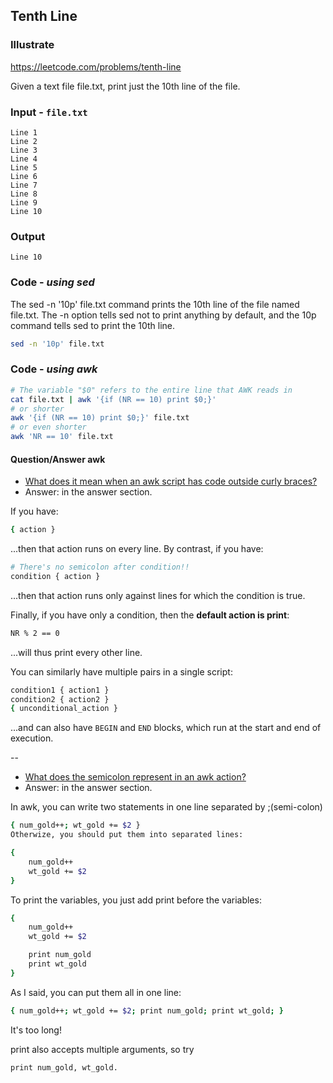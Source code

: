 ## Tenth Line
### Illustrate
<https://leetcode.com/problems/tenth-line>

Given a text file file.txt, print just the 10th line of the file.

### Input - `file.txt`

```
Line 1
Line 2
Line 3
Line 4
Line 5
Line 6
Line 7
Line 8
Line 9
Line 10
```

### Output
```
Line 10
```

### Code - _using sed_
The sed -n '10p' file.txt command prints the 10th line of the file named file.txt. The -n option tells sed not to print anything by default, and the 10p command tells sed to print the 10th line.

```bash
sed -n '10p' file.txt
```

### Code - _using awk_
```bash
# The variable "$0" refers to the entire line that AWK reads in
cat file.txt | awk '{if (NR == 10) print $0;}'
# or shorter
awk '{if (NR == 10) print $0;}' file.txt
# or even shorter
awk 'NR == 10' file.txt
```

#### Question/Answer awk
- [What does it mean when an awk script has code outside curly braces?](https://stackoverflow.com/questions/38596130/what-does-it-mean-when-an-awk-script-has-code-outside-curly-braces)
- Answer: in the answer section.

If you have:

```bash
{ action }
```

...then that action runs on every line. By contrast, if you have:

```bash
# There's no semicolon after condition!!
condition { action }
```

...then that action runs only against lines for which the condition is true.

Finally, if you have only a condition, then the **default action is print**:

```bash
NR % 2 == 0
```
...will thus print every other line.

You can similarly have multiple pairs in a single script:

```bash
condition1 { action1 }
condition2 { action2 }
{ unconditional_action }
```

...and can also have `BEGIN` and `END` blocks, which run at the start and end of execution.

--
- [What does the semicolon represent in an awk action?](https://stackoverflow.com/questions/11078585/what-does-the-semicolon-represent-in-an-awk-action)
- Answer: in the answer section.

In awk, you can write two statements in one line separated by ;(semi-colon)

```bash
{ num_gold++; wt_gold += $2 }
Otherwize, you should put them into separated lines:

{
    num_gold++
    wt_gold += $2
}
```

To print the variables, you just add print before the variables:

```bash
{
    num_gold++
    wt_gold += $2

    print num_gold
    print wt_gold
}
```

As I said, you can put them all in one line:

```bash
{ num_gold++; wt_gold += $2; print num_gold; print wt_gold; }
```
It's too long!

print also accepts multiple arguments, so try

```bash
print num_gold, wt_gold.
```
